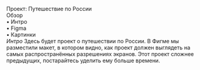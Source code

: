 Проект: Путешествие по России  
Обзор  
•	Интро  
•	Figma  
•	Картинки  
*Интро*
Здесь будет проект о путешествии по России. В Фигме мы разместили макет, в котором видно, как проект должен выглядеть на самых распространённых разрешениях экранов. Этот проект сложнее предыдущих, постарайтесь уделить ему больше времени.

